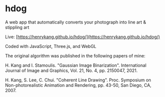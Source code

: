 # hdog

A web app that automatically converts your photograph into line art & stippling art

Live: [https://henrykang.github.io/hdog/](https://henrykang.github.io/hdog/)

Coded with JavaScript, Three.js, and WebGL

The original algorithm was published in the following papers of mine:

H. Kang and I. Stamoulis. "Gaussian Image Binarization". International Journal of Image and Graphics, Vol. 21, No. 4, pp. 2150047, 2021.

H. Kang, S. Lee, C. Chui. "Coherent Line Drawing". Proc. Symposium on Non-photorealistic Animation and Rendering, pp. 43-50, San Diego, CA, 2007.
